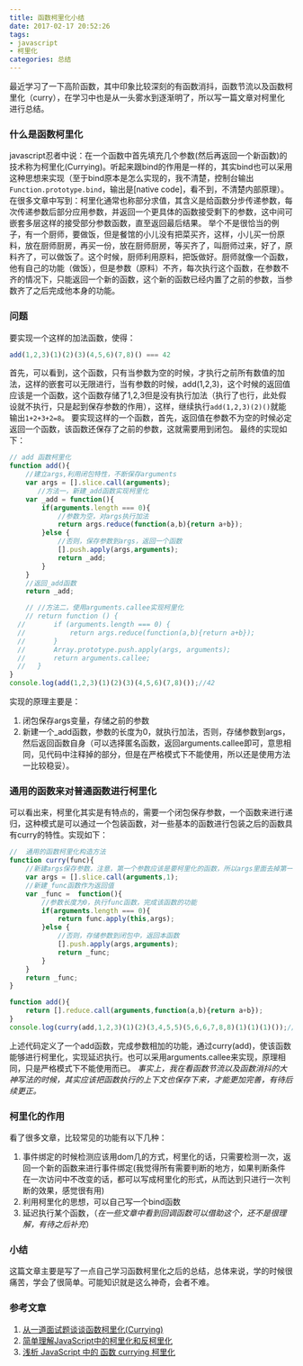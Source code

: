 ```yaml
---
title: 函数柯里化小结
date: 2017-02-17 20:52:26
tags:
- javascript
- 柯里化
categories: 总结
---
```


最近学习了一下高阶函数，其中印象比较深刻的有函数消抖，函数节流以及函数柯里化（curry），在学习中也是从一头雾水到逐渐明了，所以写一篇文章对柯里化进行总结。
<!--more-->

### 什么是函数柯里化
javascript忍者中说：在一个函数中首先填充几个参数(然后再返回一个新函数)的技术称为柯里化(Currying)。听起来跟bind的作用是一样的，其实bind也可以采用这种思想来实现（至于bind原本是怎么实现的，我不清楚，控制台输出`Function.prototype.bind`，输出是[native code]，看不到，不清楚内部原理）。
在很多文章中写到：柯里化通常也称部分求值，其含义是给函数分步传递参数，每次传递参数后部分应用参数，并返回一个更具体的函数接受剩下的参数，这中间可嵌套多层这样的接受部分参数函数，直至返回最后结果。
举个不是很恰当的例子，有一个厨师，要做饭，但是餐馆的小儿没有把菜买齐，这样，小儿买一份原料，放在厨师厨房，再买一份，放在厨师厨房，等买齐了，叫厨师过来，好了，原料齐了，可以做饭了。这个时候，厨师利用原料，把饭做好。厨师就像一个函数，他有自己的功能（做饭），但是参数（原料）不齐，每次执行这个函数，在参数不齐的情况下，只能返回一个新的函数，这个新的函数已经内置了之前的参数，当参数齐了之后完成他本身的功能。

### 问题
要实现一个这样的加法函数，使得：

```js
add(1,2,3)(1)(2)(3)(4,5,6)(7,8)() === 42
```

首先，可以看到，这个函数，只有当参数为空的时候，才执行之前所有数值的加法，这样的嵌套可以无限进行，当有参数的时候，add(1,2,3)，这个时候的返回值应该是一个函数，这个函数存储了1,2,3但是没有执行加法（执行了也行，此处假设就不执行，只是起到保存参数的作用），这样，继续执行`add(1,2,3)(2)()`就能输出`1+2+3+2=8`。
要实现这样的一个函数，首先，返回值在参数不为空的时候必定返回一个函数，该函数还保存了之前的参数，这就需要用到闭包。
最终的实现如下：
```js
// add 函数柯里化
function add(){
	//建立args,利用闭包特性，不断保存arguments
	var args = [].slice.call(arguments);
       //方法一，新建_add函数实现柯里化
	var _add = function(){
		if(arguments.length === 0){
			//参数为空，对args执行加法
			return args.reduce(function(a,b){return a+b});
		}else {
			//否则，保存参数到args，返回一个函数
			[].push.apply(args,arguments);
			return _add;
		}
	}
	//返回_add函数
	return _add;

	// //方法二，使用arguments.callee实现柯里化
	// return function () {
  //       if (arguments.length === 0) {
  //           return args.reduce(function(a,b){return a+b});
  //       }
  //       Array.prototype.push.apply(args, arguments);
  //       return arguments.callee;
  //   }
}
console.log(add(1,2,3)(1)(2)(3)(4,5,6)(7,8)());//42
```

实现的原理主要是：
1. 闭包保存args变量，存储之前的参数
2. 新建一个_add函数，参数的长度为0，就执行加法，否则，存储参数到args，然后返回函数自身（可以选择匿名函数，返回arguments.callee即可，意思相同，见代码中注释掉的部分，但是在严格模式下不能使用，所以还是使用方法一比较稳妥）。

### 通用的函数来对普通函数进行柯里化
可以看出来，柯里化其实是有特点的，需要一个闭包保存参数，一个函数来进行递归，这种模式是可以通过一个包装函数，对一些基本的函数进行包装之后的函数具有curry的特性。实现如下：

```js
//  通用的函数柯里化构造方法
function curry(func){
	//新建args保存参数，注意，第一个参数应该是要柯里化的函数，所以args里面去掉第一个
	var args = [].slice.call(arguments,1);
	//新建_func函数作为返回值
	var _func =  function(){
		//参数长度为0，执行func函数，完成该函数的功能
		if(arguments.length === 0){
			return func.apply(this,args);
		}else {
			//否则，存储参数到闭包中，返回本函数
			[].push.apply(args,arguments);
			return _func;
		}
	}
	return _func;
}

function add(){
	return [].reduce.call(arguments,function(a,b){return a+b});
}
console.log(curry(add,1,2,3)(1)(2)(3,4,5,5)(5,6,6,7,8,8)(1)(1)(1)());//69
```

上述代码定义了一个add函数，完成参数相加的功能，通过curry(add)，使该函数能够进行柯里化，实现延迟执行。也可以采用arguments.callee来实现，原理相同，只是严格模式下不能使用而已。
*事实上，我在看函数节流以及函数消抖的大神写法的时候，其实应该把函数执行的上下文也保存下来，才能更加完善，有待后续更正。*

### 柯里化的作用
看了很多文章，比较常见的功能有以下几种：
1. 事件绑定的时候检测应该用dom几的方式，柯里化的话，只需要检测一次，返回一个新的函数来进行事件绑定(我觉得所有需要判断的地方，如果判断条件在一次访问中不改变的话，都可以写成柯里化的形式，从而达到只进行一次判断的效果，感觉很有用)
2. 利用柯里化的思想，可以自己写一个bind函数
3. 延迟执行某个函数，（*在一些文章中看到回调函数可以借助这个，还不是很理解，有待之后补充*）

### 小结
这篇文章主要是写了一点自己学习函数柯里化之后的总结，总体来说，学的时候很痛苦，学会了很简单。可能知识就是这么神奇，会者不难。


### 参考文章
1. [从一道面试题谈谈函数柯里化(Currying)](https://segmentfault.com/a/1190000008193605)
2. [简单理解JavaScript中的柯里化和反柯里化](https://gold.xitu.io/post/58a5879e1b69e6006d1e8748)
3. [浅析 JavaScript 中的 函数 currying 柯里化](http://www.cnblogs.com/zztt/p/4142891.html)
